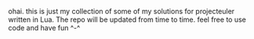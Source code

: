ohai. this is just my collection of some of my solutions for projecteuler written in Lua. The repo will be updated from
time to time. feel free to use code and have fun ^-^


